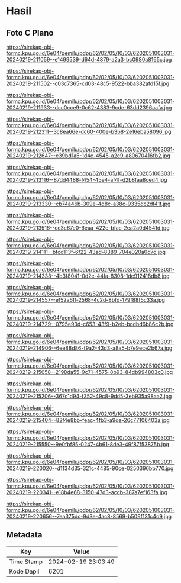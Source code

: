 # Hasil

## Foto C Plano

https://sirekap-obj-formc.kpu.go.id/6e04/pemilu/pdpr/62/02/05/10/03/6202051003031-20240219-211059--e1499539-d64d-4879-a2a3-bc0980a8165c.jpg

https://sirekap-obj-formc.kpu.go.id/6e04/pemilu/pdpr/62/02/05/10/03/6202051003031-20240219-211502--c03c7365-cd03-48c5-9522-bba382afd15f.jpg

https://sirekap-obj-formc.kpu.go.id/6e04/pemilu/pdpr/62/02/05/10/03/6202051003031-20240219-211933--dcc0cce9-0c62-4383-9cde-63dd2396aafa.jpg

https://sirekap-obj-formc.kpu.go.id/6e04/pemilu/pdpr/62/02/05/10/03/6202051003031-20240219-212311--3c8ea66e-dc60-400e-b3b8-2e16eba58096.jpg

https://sirekap-obj-formc.kpu.go.id/6e04/pemilu/pdpr/62/02/05/10/03/6202051003031-20240219-212647--c39bd1a5-1d4c-4545-a2e9-a80670416fb2.jpg

https://sirekap-obj-formc.kpu.go.id/6e04/pemilu/pdpr/62/02/05/10/03/6202051003031-20240219-213116--87dd4488-f454-45e4-af4f-d2b8faa8ced4.jpg

https://sirekap-obj-formc.kpu.go.id/6e04/pemilu/pdpr/62/02/05/10/03/6202051003031-20240219-213330--cb74a46b-309e-4d8c-a38c-9335dc2df41f.jpg

https://sirekap-obj-formc.kpu.go.id/6e04/pemilu/pdpr/62/02/05/10/03/6202051003031-20240219-213516--ce3c67e0-6eaa-422e-bfac-2ea2a0d4541d.jpg

https://sirekap-obj-formc.kpu.go.id/6e04/pemilu/pdpr/62/02/05/10/03/6202051003031-20240219-214111--bfcd113f-6f22-43ad-8389-704e020a0d7d.jpg

https://sirekap-obj-formc.kpu.go.id/6e04/pemilu/pdpr/62/02/05/10/03/6202051003031-20240219-214338--4b3f8041-0d2e-44fa-8308-1dc912418db8.jpg

https://sirekap-obj-formc.kpu.go.id/6e04/pemilu/pdpr/62/02/05/10/03/6202051003031-20240219-214557--e152a6ff-2568-4c2d-8bfd-179f88f5c33a.jpg

https://sirekap-obj-formc.kpu.go.id/6e04/pemilu/pdpr/62/02/05/10/03/6202051003031-20240219-214729--0795e93d-c653-43f9-b2eb-bcdbd6b86c2b.jpg

https://sirekap-obj-formc.kpu.go.id/6e04/pemilu/pdpr/62/02/05/10/03/6202051003031-20240219-214906--6ee88d86-f9a2-43d3-a8a5-b7e9ece2b67a.jpg

https://sirekap-obj-formc.kpu.go.id/6e04/pemilu/pdpr/62/02/05/10/03/6202051003031-20240219-215058--2198da55-9c71-4575-8b93-84db994803c0.jpg

https://sirekap-obj-formc.kpu.go.id/6e04/pemilu/pdpr/62/02/05/10/03/6202051003031-20240219-215206--367c1d94-f352-49c8-9dd5-3eb935a98aa2.jpg

https://sirekap-obj-formc.kpu.go.id/6e04/pemilu/pdpr/62/02/05/10/03/6202051003031-20240219-215404--82f4e8bb-feac-4fb3-a9de-26c77106403a.jpg

https://sirekap-obj-formc.kpu.go.id/6e04/pemilu/pdpr/62/02/05/10/03/6202051003031-20240219-215550--9e0fbf85-0247-4b61-8de3-49f87f53875b.jpg

https://sirekap-obj-formc.kpu.go.id/6e04/pemilu/pdpr/62/02/05/10/03/6202051003031-20240219-220020--d1134d35-321c-4485-90ce-0250396bb770.jpg

https://sirekap-obj-formc.kpu.go.id/6e04/pemilu/pdpr/62/02/05/10/03/6202051003031-20240219-220341--e18b4e68-3150-47d3-accb-387a7ef163fa.jpg

https://sirekap-obj-formc.kpu.go.id/6e04/pemilu/pdpr/62/02/05/10/03/6202051003031-20240219-220656--7ea375dc-9d3e-4ac8-8569-b509f131c4d9.jpg


## Metadata

| Key        | Value               |
| ---------- | ------------------- |
| Time Stamp | 2024-02-19 23:03:49 |
| Kode Dapil | 6201                |



